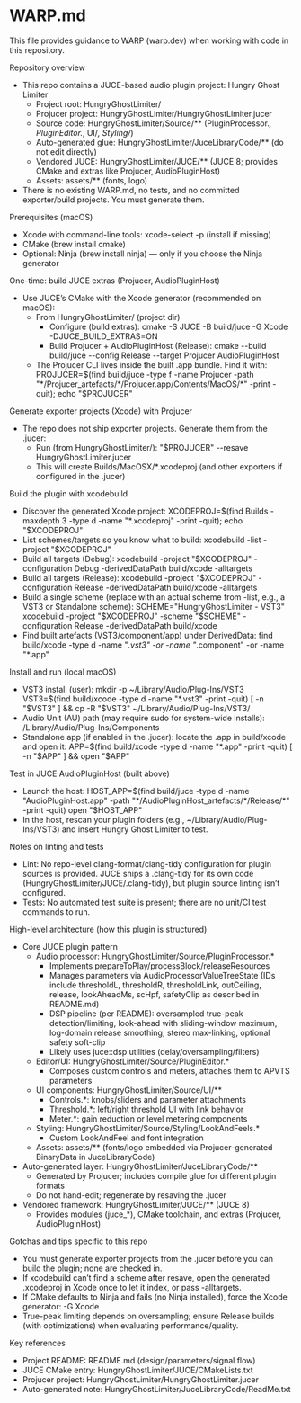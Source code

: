# WARP.md

This file provides guidance to WARP (warp.dev) when working with code in this repository.

Repository overview
- This repo contains a JUCE-based audio plugin project: Hungry Ghost Limiter
  - Project root: HungryGhostLimiter/
  - Projucer project: HungryGhostLimiter/HungryGhostLimiter.jucer
  - Source code: HungryGhostLimiter/Source/** (PluginProcessor.*, PluginEditor.*, UI/*, Styling/*)
  - Auto-generated glue: HungryGhostLimiter/JuceLibraryCode/** (do not edit directly)
  - Vendored JUCE: HungryGhostLimiter/JUCE/** (JUCE 8; provides CMake and extras like Projucer, AudioPluginHost)
  - Assets: assets/** (fonts, logo)
- There is no existing WARP.md, no tests, and no committed exporter/build projects. You must generate them.

Prerequisites (macOS)
- Xcode with command-line tools: xcode-select -p (install if missing)
- CMake (brew install cmake)
- Optional: Ninja (brew install ninja) — only if you choose the Ninja generator

One-time: build JUCE extras (Projucer, AudioPluginHost)
- Use JUCE’s CMake with the Xcode generator (recommended on macOS):
  - From HungryGhostLimiter/ (project dir)
    - Configure (build extras):
      cmake -S JUCE -B build/juce -G Xcode -DJUCE_BUILD_EXTRAS=ON
    - Build Projucer + AudioPluginHost (Release):
      cmake --build build/juce --config Release --target Projucer AudioPluginHost
  - The Projucer CLI lives inside the built .app bundle. Find it with:
      PROJUCER=$(find build/juce -type f -name Projucer -path "*/Projucer_artefacts/*/Projucer.app/Contents/MacOS/*" -print -quit); echo "$PROJUCER"

Generate exporter projects (Xcode) with Projucer
- The repo does not ship exporter projects. Generate them from the .jucer:
  - Run (from HungryGhostLimiter/):
      "$PROJUCER" --resave HungryGhostLimiter.jucer
  - This will create Builds/MacOSX/*.xcodeproj (and other exporters if configured in the .jucer)

Build the plugin with xcodebuild
- Discover the generated Xcode project:
    XCODEPROJ=$(find Builds -maxdepth 3 -type d -name "*.xcodeproj" -print -quit); echo "$XCODEPROJ"
- List schemes/targets so you know what to build:
    xcodebuild -list -project "$XCODEPROJ"
- Build all targets (Debug):
    xcodebuild -project "$XCODEPROJ" -configuration Debug -derivedDataPath build/xcode -alltargets
- Build all targets (Release):
    xcodebuild -project "$XCODEPROJ" -configuration Release -derivedDataPath build/xcode -alltargets
- Build a single scheme (replace with an actual scheme from -list, e.g., a VST3 or Standalone scheme):
    SCHEME="HungryGhostLimiter - VST3"
    xcodebuild -project "$XCODEPROJ" -scheme "$SCHEME" -configuration Release -derivedDataPath build/xcode
- Find built artefacts (VST3/component/app) under DerivedData:
    find build/xcode -type d -name "*.vst3" -or -name "*.component" -or -name "*.app"

Install and run (local macOS)
- VST3 install (user):
    mkdir -p ~/Library/Audio/Plug-Ins/VST3
    VST3=$(find build/xcode -type d -name "*.vst3" -print -quit)
    [ -n "$VST3" ] && cp -R "$VST3" ~/Library/Audio/Plug-Ins/VST3/
- Audio Unit (AU) path (may require sudo for system-wide installs):
    /Library/Audio/Plug-Ins/Components
- Standalone app (if enabled in the .jucer): locate the .app in build/xcode and open it:
    APP=$(find build/xcode -type d -name "*.app" -print -quit)
    [ -n "$APP" ] && open "$APP"

Test in JUCE AudioPluginHost (built above)
- Launch the host:
    HOST_APP=$(find build/juce -type d -name "AudioPluginHost.app" -path "*/AudioPluginHost_artefacts/*/Release/*" -print -quit)
    open "$HOST_APP"
- In the host, rescan your plugin folders (e.g., ~/Library/Audio/Plug-Ins/VST3) and insert Hungry Ghost Limiter to test.

Notes on linting and tests
- Lint: No repo-level clang-format/clang-tidy configuration for plugin sources is provided. JUCE ships a .clang-tidy for its own code (HungryGhostLimiter/JUCE/.clang-tidy), but plugin source linting isn’t configured.
- Tests: No automated test suite is present; there are no unit/CI test commands to run.

High-level architecture (how this plugin is structured)
- Core JUCE plugin pattern
  - Audio processor: HungryGhostLimiter/Source/PluginProcessor.*
    - Implements prepareToPlay/processBlock/releaseResources
    - Manages parameters via AudioProcessorValueTreeState (IDs include thresholdL, thresholdR, thresholdLink, outCeiling, release, lookAheadMs, scHpf, safetyClip as described in README.md)
    - DSP pipeline (per README): oversampled true-peak detection/limiting, look-ahead with sliding-window maximum, log-domain release smoothing, stereo max-linking, optional safety soft-clip
    - Likely uses juce::dsp utilities (delay/oversampling/filters)
  - Editor/UI: HungryGhostLimiter/Source/PluginEditor.*
    - Composes custom controls and meters, attaches them to APVTS parameters
  - UI components: HungryGhostLimiter/Source/UI/**
    - Controls.*: knobs/sliders and parameter attachments
    - Threshold.*: left/right threshold UI with link behavior
    - Meter.*: gain reduction or level metering components
  - Styling: HungryGhostLimiter/Source/Styling/LookAndFeels.*
    - Custom LookAndFeel and font integration
  - Assets: assets/** (fonts/logo embedded via Projucer-generated BinaryData in JuceLibraryCode)
- Auto-generated layer: HungryGhostLimiter/JuceLibraryCode/**
  - Generated by Projucer; includes compile glue for different plugin formats
  - Do not hand-edit; regenerate by resaving the .jucer
- Vendored framework: HungryGhostLimiter/JUCE/** (JUCE 8)
  - Provides modules (juce_*), CMake toolchain, and extras (Projucer, AudioPluginHost)

Gotchas and tips specific to this repo
- You must generate exporter projects from the .jucer before you can build the plugin; none are checked in.
- If xcodebuild can’t find a scheme after resave, open the generated .xcodeproj in Xcode once to let it index, or pass -alltargets.
- If CMake defaults to Ninja and fails (no Ninja installed), force the Xcode generator: -G Xcode
- True-peak limiting depends on oversampling; ensure Release builds (with optimizations) when evaluating performance/quality.

Key references
- Project README: README.md (design/parameters/signal flow)
- JUCE CMake entry: HungryGhostLimiter/JUCE/CMakeLists.txt
- Projucer project: HungryGhostLimiter/HungryGhostLimiter.jucer
- Auto-generated note: HungryGhostLimiter/JuceLibraryCode/ReadMe.txt

